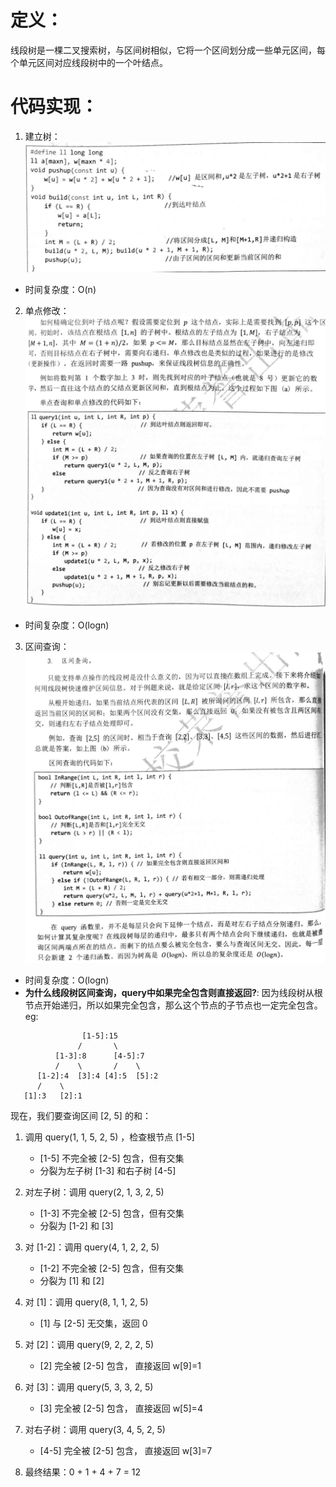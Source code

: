 # 定义：
线段树是一棵二叉搜索树，与区间树相似，它将一个区间划分成一些单元区间，每个单元区间对应线段树中的一个叶结点。

# 代码实现：
1. 建立树：
![alt text](image.png)
- 时间复杂度：O(n)
  
2. 单点修改：
![alt text](image-1.png)
- 时间复杂度：O(logn)

3. 区间查询：
![alt text](image-2.png)
- 时间复杂度：O(logn)
- **为什么线段树区间查询，query中如果完全包含则直接返回?**:
 因为线段树从根节点开始递归，所以如果完全包含，那么这个节点的子节点也一定完全包含。
 eg:
 ```plaintext
                 [1-5]:15
                /       \
           [1-3]:8      [4-5]:7
           /    \       /    \
       [1-2]:4  [3]:4 [4]:5  [5]:2
       /    \
    [1]:3   [2]:1
 ```

现在，我们要查询区间 [2, 5] 的和：

1. 调用 query(1, 1, 5, 2, 5) ，检查根节点 [1-5]
   
   - [1-5] 不完全被 [2-5] 包含，但有交集
   - 分裂为左子树 [1-3] 和右子树 [4-5]
2. 对左子树：调用 query(2, 1, 3, 2, 5)
   
   - [1-3] 不完全被 [2-5] 包含，但有交集
   - 分裂为 [1-2] 和 [3]
3. 对 [1-2]：调用 query(4, 1, 2, 2, 5)
   
   - [1-2] 不完全被 [2-5] 包含，但有交集
   - 分裂为 [1] 和 [2]
4. 对 [1]：调用 query(8, 1, 1, 2, 5)
   
   - [1] 与 [2-5] 无交集，返回 0
5. 对 [2]：调用 query(9, 2, 2, 2, 5)
   
   - [2] 完全被 [2-5] 包含， 直接返回 w[9]=1
6. 对 [3]：调用 query(5, 3, 3, 2, 5)
   
   - [3] 完全被 [2-5] 包含， 直接返回 w[5]=4
7. 对右子树：调用 query(3, 4, 5, 2, 5)
   
   - [4-5] 完全被 [2-5] 包含， 直接返回 w[3]=7
8. 最终结果：0 + 1 + 4 + 7 = 12